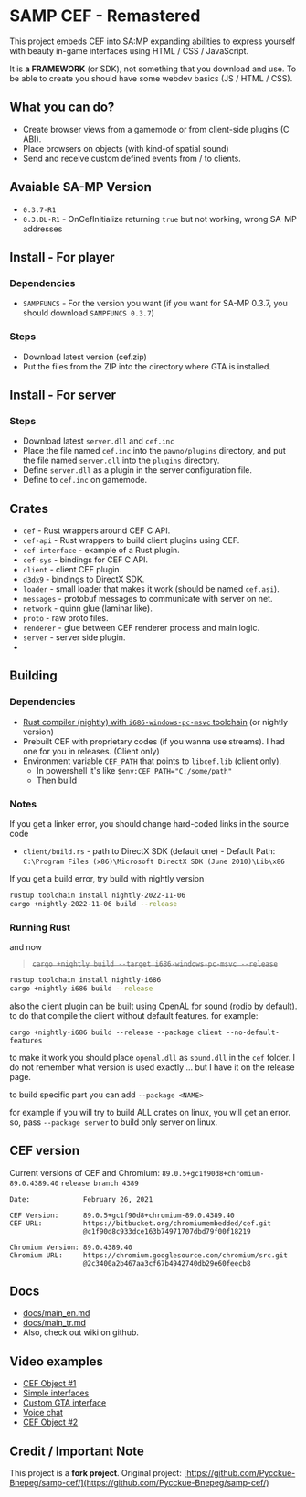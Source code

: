 # SAMP CEF - Remastered
This project embeds CEF into SA:MP expanding abilities to express yourself with beauty in-game interfaces using HTML / CSS / JavaScript.

It is **a FRAMEWORK** (or SDK), not something that you download and use. To be able to create you should have some webdev basics (JS / HTML / CSS).

## What you can do?
- Create browser views from a gamemode or from client-side plugins (C ABI).
- Place browsers on objects (with kind-of spatial sound)
- Send and receive custom defined events from / to clients.

## Avaiable SA-MP Version
- `0.3.7-R1`
- `0.3.DL-R1` - OnCefInitialize returning `true` but not working, wrong SA-MP addresses


## Install - For player
### Dependencies
- `SAMPFUNCS` - For the version you want (if you want for SA-MP 0.3.7, you should download `SAMPFUNCS 0.3.7`)
### Steps
- Download latest version (cef.zip)
- Put the files from the ZIP into the directory where GTA is installed.

## Install - For server
### Steps
- Download latest `server.dll` and `cef.inc`
- Place the file named `cef.inc` into the `pawno/plugins` directory, and put the file named `server.dll` into the `plugins` directory.
- Define `server.dll` as a plugin in the server configuration file.
- Define to `cef.inc` on gamemode.

## Crates
- `cef` - Rust wrappers around CEF C API.
- `cef-api` - Rust wrappers to build client plugins using CEF.
- `cef-interface` - example of a Rust plugin.
- `cef-sys` - bindings for CEF C API.
- `client` - client CEF plugin.
- `d3dx9` - bindings to DirectX SDK.
- `loader` - small loader that makes it work (should be named `cef.asi`).
- `messages` - protobuf messages to communicate with server on net.
- `network` - quinn glue (laminar like).
- `proto` - raw proto files.
- `renderer` - glue between CEF renderer process and main logic.
- `server` - server side plugin.
- 

## Building
### Dependencies
- [Rust compiler (nightly) with `i686-windows-pc-msvc` toolchain](https://rust-lang.org) (or nightly version)
- Prebuilt CEF with proprietary codes (if you wanna use streams). I had one for you in releases. (Client only)
- Environment variable `CEF_PATH` that points to `libcef.lib` (client only).
    - In powershell it's like `$env:CEF_PATH="C:/some/path"`
    - Then build

### Notes
If you get a linker error, you should change hard-coded links in the source code

- `client/build.rs` - path to DirectX SDK (default one) -  Default Path: `C:\Program Files (x86)\Microsoft DirectX SDK (June 2010)\Lib\x86`

If you get a build error, try build with nightly version

```sh
rustup toolchain install nightly-2022-11-06
cargo +nightly-2022-11-06 build --release
```

### Running Rust
and now
> ~~`cargo +nightly build --target i686-windows-pc-msvc --release`~~

```sh
rustup toolchain install nightly-i686
cargo +nightly-i686 build --release
```

also the client plugin can be built using OpenAL for sound ([rodio](https://crates.io/crates/rodio) by default). to do that compile the client without default features. for example:
```
cargo +nightly-i686 build --release --package client --no-default-features
```
to make it work you should place `openal.dll` as `sound.dll` in the `cef` folder. I do not remember what version is used exactly ... but I have it on the release page.

to build specific part you can add `--package <NAME>`

for example if you will try to build ALL crates on linux, you will get an error. so, pass  `--package server` to build only server on linux.

## CEF version

Current versions of CEF and Chromium:
`89.0.5+gc1f90d8+chromium-89.0.4389.40` `release branch 4389`

```
Date:             February 26, 2021

CEF Version:      89.0.5+gc1f90d8+chromium-89.0.4389.40
CEF URL:          https://bitbucket.org/chromiumembedded/cef.git
                  @c1f90d8c933dce163b74971707dbd79f00f18219

Chromium Version: 89.0.4389.40
Chromium URL:     https://chromium.googlesource.com/chromium/src.git
                  @2c3400a2b467aa3cf67b4942740db29e60feecb8
```

## Docs
- [docs/main_en.md](/docs/main_en.md)
- [docs/main_tr.md](/docs/main_tr.md)
- Also, check out wiki on github.

## Video examples
- [CEF Object #1](https://www.youtube.com/watch?v=Jh9IBlOKoVM)
- [Simple interfaces](https://www.youtube.com/watch?v=jU-O8_t1AfI)
- [Custom GTA interface](https://www.youtube.com/watch?v=qs7n8LoVYs4)
- [Voice chat](https://www.youtube.com/watch?v=vcyTjn3RJhs)
- [CEF Object #2](https://www.youtube.com/watch?v=6OnCSHKcOGU)

## Credit / Important Note
This project is a **fork project**. 
Original project: [https://github.com/Pycckue-Bnepeg/samp-cef/](https://github.com/Pycckue-Bnepeg/samp-cef/) 
